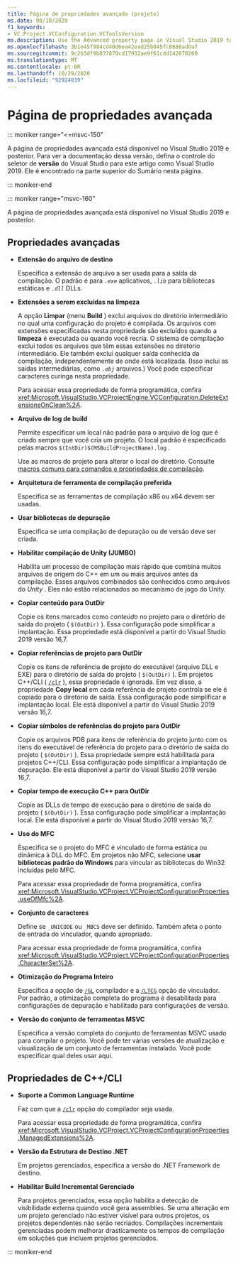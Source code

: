 ```yaml
---
title: Página de propriedades avançada (projeto)
ms.date: 08/10/2020
f1_keywords:
- VC.Project.VCConfiguration.VCToolsVersion
ms.description: Use the Advanced property page in Visual Studio 2019 to set various properties for C++ projects.
ms.openlocfilehash: 3b1e45f984cd40d6ea42ead25b045fc8688ad0a7
ms.sourcegitcommit: 9c2b3df9b837879cd17932ae9f61cdd142078260
ms.translationtype: MT
ms.contentlocale: pt-BR
ms.lasthandoff: 10/29/2020
ms.locfileid: "92924039"
---
```

# <a name="advanced-property-page"></a>Página de propriedades avançada

::: moniker range="<=msvc-150"

A página de propriedades avançada está disponível no Visual Studio 2019 e posterior. Para ver a documentação dessa versão, defina o controle do seletor de **versão** do Visual Studio para este artigo como Visual Studio 2019. Ele é encontrado na parte superior do Sumário nesta página.

::: moniker-end

::: moniker range="msvc-160"

A página de propriedades avançada está disponível no Visual Studio 2019 e posterior.

## <a name="advanced-properties"></a>Propriedades avançadas

- **Extensão do arquivo de destino**

   Especifica a extensão de arquivo a ser usada para a saída da compilação. O padrão é para *`.exe`* aplicativos, *`.lib`* para bibliotecas estáticas e *`.dll`* DLLs.

- **Extensões a serem excluídas na limpeza**

   A opção **Limpar** (menu **Build** ) exclui arquivos do diretório intermediário no qual uma configuração do projeto é compilada. Os arquivos com extensões especificadas nesta propriedade são excluídos quando a **limpeza** é executada ou quando você recria. O sistema de compilação exclui todos os arquivos que têm essas extensões no diretório intermediário. Ele também exclui qualquer saída conhecida da compilação, independentemente de onde está localizada. (Isso inclui as saídas intermediárias, como *`.obj`* arquivos.) Você pode especificar caracteres curinga nesta propriedade.

   Para acessar essa propriedade de forma programática, confira <xref:Microsoft.VisualStudio.VCProjectEngine.VCConfiguration.DeleteExtensionsOnClean%2A>.

- **Arquivo de log de build**

   Permite especificar um local não padrão para o arquivo de log que é criado sempre que você cria um projeto. O local padrão é especificado pelas macros `$(IntDir)$(MSBuildProjectName).log` .

   Use as macros do projeto para alterar o local do diretório. Consulte [macros comuns para comandos e propriedades de compilação](common-macros-for-build-commands-and-properties.md).

- **Arquitetura de ferramenta de compilação preferida**

   Especifica se as ferramentas de compilação x86 ou x64 devem ser usadas.

- **Usar bibliotecas de depuração**

   Especifica se uma compilação de depuração ou de versão deve ser criada.

- **Habilitar compilação de Unity (JUMBO)**

   Habilita um processo de compilação mais rápido que combina muitos arquivos de origem do C++ em um ou mais arquivos antes da compilação. Esses arquivos combinados são conhecidos como arquivos do *Unity* . Eles não estão relacionados ao mecanismo de jogo do Unity.

- **Copiar conteúdo para OutDir**

   Copie os itens marcados como *conteúdo* no projeto para o diretório de saída do projeto ( `$(OutDir)` ). Essa configuração pode simplificar a implantação. Essa propriedade está disponível a partir do Visual Studio 2019 versão 16,7.

- **Copiar referências de projeto para OutDir**

   Copie os itens de referência de projeto do executável (arquivo DLL e EXE) para o diretório de saída do projeto ( `$(OutDir)` ). Em projetos C++/CLI ( [`/clr`](clr-common-language-runtime-compilation.md) ), essa propriedade é ignorada. Em vez disso, a propriedade **Copy local** em cada referência de projeto controla se ele é copiado para o diretório de saída. Essa configuração pode simplificar a implantação local. Ele está disponível a partir do Visual Studio 2019 versão 16,7.

- **Copiar símbolos de referências do projeto para OutDir**

   Copie os arquivos PDB para itens de referência do projeto junto com os itens do executável de referência do projeto para o diretório de saída do projeto ( `$(OutDir)` ). Essa propriedade sempre está habilitada para projetos C++/CLI. Essa configuração pode simplificar a implantação de depuração. Ele está disponível a partir do Visual Studio 2019 versão 16,7.

- **Copiar tempo de execução C++ para OutDir**

   Copie as DLLs de tempo de execução para o diretório de saída do projeto ( `$(OutDir)` ). Essa configuração pode simplificar a implantação local. Ele está disponível a partir do Visual Studio 2019 versão 16,7.

- **Uso do MFC**

   Especifica se o projeto do MFC é vinculado de forma estática ou dinâmica à DLL do MFC. Em projetos não MFC, selecione **usar bibliotecas padrão do Windows** para vincular as bibliotecas do Win32 incluídas pelo MFC.

   Para acessar essa propriedade de forma programática, confira <xref:Microsoft.VisualStudio.VCProject.VCProjectConfigurationProperties.useOfMfc%2A>.

- **Conjunto de caracteres**

   Define se `_UNICODE` ou `_MBCS` deve ser definido. Também afeta o ponto de entrada do vinculador, quando apropriado.

   Para acessar essa propriedade de forma programática, confira <xref:Microsoft.VisualStudio.VCProject.VCProjectConfigurationProperties.CharacterSet%2A>.

- **Otimização do Programa Inteiro**

   Especifica a opção de [`/GL`](gl-whole-program-optimization.md) compilador e a [`/LTCG`](ltcg-link-time-code-generation.md) opção de vinculador. Por padrão, a otimização completa do programa é desabilitada para configurações de depuração e habilitada para configurações de versão.

- **Versão do conjunto de ferramentas MSVC**

   Especifica a versão completa do conjunto de ferramentas MSVC usado para compilar o projeto. Você pode ter várias versões de atualização e visualização de um conjunto de ferramentas instalado. Você pode especificar qual deles usar aqui.

## <a name="ccli-properties"></a>Propriedades de C++/CLI

- **Suporte a Common Language Runtime**

   Faz com que a [`/clr`](clr-common-language-runtime-compilation.md) opção do compilador seja usada.

   Para acessar essa propriedade de forma programática, confira <xref:Microsoft.VisualStudio.VCProject.VCProjectConfigurationProperties.ManagedExtensions%2A>.

- **Versão da Estrutura de Destino .NET**

   Em projetos gerenciados, especifica a versão do .NET Framework de destino.

- **Habilitar Build Incremental Gerenciado**

   Para projetos gerenciados, essa opção habilita a detecção de visibilidade externa quando você gera assemblies. Se uma alteração em um projeto gerenciado não estiver visível para outros projetos, os projetos dependentes não serão recriados. Compilações incrementais gerenciadas podem melhorar drasticamente os tempos de compilação em soluções que incluem projetos gerenciados.

::: moniker-end

